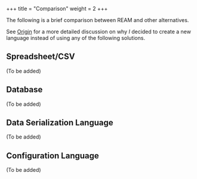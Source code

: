 +++
title = "Comparison"
weight = 2
+++

The following is a brief comparison between REAM and other alternatives.

See [Origin](/overview/origin) for a more detailed discussion on why *I* decided to create a new language instead of using any of the following solutions.

## Spreadsheet/CSV

(To be added)

## Database

(To be added)

## Data Serialization Language

(To be added)

## Configuration Language

(To be added)

